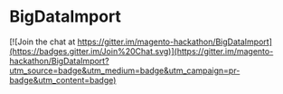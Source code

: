 # BigDataImport

[![Join the chat at https://gitter.im/magento-hackathon/BigDataImport](https://badges.gitter.im/Join%20Chat.svg)](https://gitter.im/magento-hackathon/BigDataImport?utm_source=badge&utm_medium=badge&utm_campaign=pr-badge&utm_content=badge)
